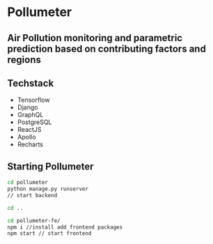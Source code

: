 # Pollumeter

## Air Pollution monitoring and parametric prediction based on contributing factors and regions

## Techstack
- Tensorflow
- Django
- GraphQL
- PostgreSQL
- ReactJS
- Apollo
- Recharts

## Starting Pollumeter
```sh
cd pollumeter
python manage.py runserver
// start backend

cd ..

cd pollumeter-fe/
npm i //install add frontend packages
npm start // start frontend 
```
